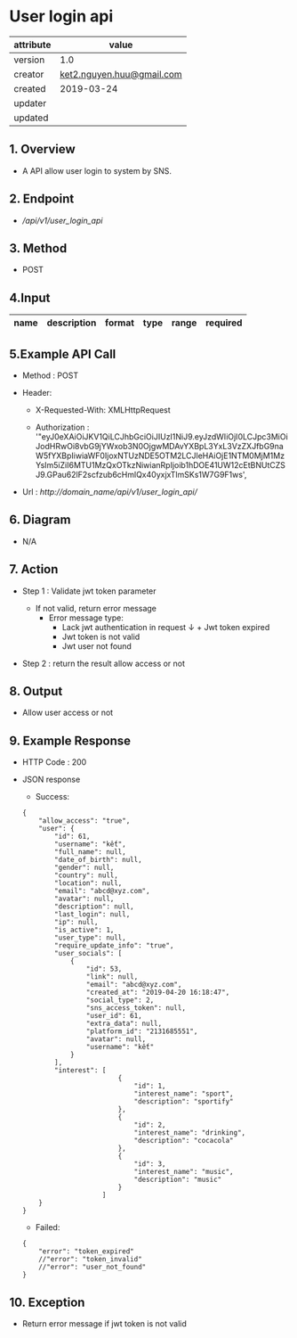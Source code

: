# User login api   

| attribute | value |
|-----------|-------|
| version   | 1.0   |
| creator   | ket2.nguyen.huu@gmail.com |
| created   | 2019-03-24 |
| updater   | 
| updated   |  |

## 1. Overview 

- A API allow user login to system by SNS.

## 2. Endpoint

- */api/v1/user_login_api*

## 3. Method

- POST

## 4.Input 

name  | description| format | type | range | required
--- | ---| ---| ---|---|---


## 5.Example API Call

- Method : POST

- Header: 
    - X-Requested-With: XMLHttpRequest
    
    - Authorization : '"eyJ0eXAiOiJKV1QiLCJhbGciOiJIUzI1NiJ9.eyJzdWIiOjI0LCJpc3MiOiJodHRwOi8vbG9jYWxob3N0OjgwMDAvYXBpL3YxL3VzZXJfbG9naW5fYXBpIiwiaWF0IjoxNTUzNDE5OTM2LCJleHAiOjE1NTM0MjM1MzYsIm5iZiI6MTU1MzQxOTkzNiwianRpIjoib1hDOE41UW12cEtBNUtCZSJ9.GPau62lF2scfzub6cHmlQx40yxjxTlmSKs1W7G9F1ws',        
        
- Url : *http://domain_name/api/v1/user_login_api/*

## 6. Diagram 

- N/A

## 7. Action

- Step 1 : Validate jwt token  parameter
    + If not valid, return error message
        + Error message type: 
            + Lack jwt authentication in request
    ↓       + Jwt token expired
            + Jwt token is not valid
            + Jwt user not found

- Step 2 : return the result allow access or not

## 8. Output

- Allow user access or not  

## 9. Example Response 

- HTTP Code : 200

- JSON response 
    
    + Success:
    
    ```
    {
        "allow_access": "true",
        "user": {
            "id": 61,
            "username": "kết",
            "full_name": null,
            "date_of_birth": null,
            "gender": null,
            "country": null,
            "location": null,
            "email": "abcd@xyz.com",
            "avatar": null,
            "description": null,
            "last_login": null,
            "ip": null,
            "is_active": 1,
            "user_type": null,
            "require_update_info": "true",
            "user_socials": [
                {
                    "id": 53,
                    "link": null,
                    "email": "abcd@xyz.com",
                    "created_at": "2019-04-20 16:18:47",
                    "social_type": 2,
                    "sns_access_token": null,
                    "user_id": 61,
                    "extra_data": null,
                    "platform_id": "2131685551",
                    "avatar": null,
                    "username": "kết"
                }
            ],
            "interest": [
                            {
                                "id": 1,
                                "interest_name": "sport",
                                "description": "sportify"
                            },
                            {
                                "id": 2,
                                "interest_name": "drinking",
                                "description": "cocacola"
                            },
                            {
                                "id": 3,
                                "interest_name": "music",
                                "description": "music"
                            }
                        ]
        }
    }
    ```
    
    + Failed: 
    
    ```
    {
        "error": "token_expired"
        //"error": "token_invalid"
        //"error": "user_not_found"
    }
    ```

## 10. Exception

- Return error message if jwt token is not valid 
